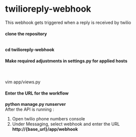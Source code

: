 # twilioreply-webhook
This webhook gets triggered when a reply is received by twilio <br> 
<h4> clone the repository </h4><br> <b> cd twilioreply-webhook </b><br>
<h4> Make required adjustments in settings.py for applied hosts </h4><br>
<br> vim app/views.py <br>
<h4> Enter the URL for the workflow </h4>
<b> python manage.py runserver </b><br>
After the API is running : <br>
<ol>
  <li> Open twilio phone numbers console </li>
  <li> Under Messaging, select webhook and enter the URL <b>http://{base_url}/app/webhook</b></li>
</ol>
  
